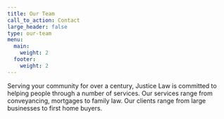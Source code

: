 ```yaml
---
title: Our Team
call_to_action: Contact
large_header: false
type: our-team
menu:
  main:
    weight: 2
  footer:
    weight: 2
---
```


Serving your community for over a century, Justice Law is committed to helping people through a number of services.
Our services range from conveyancing, mortgages to family law. Our clients range from large businesses to first home buyers.
